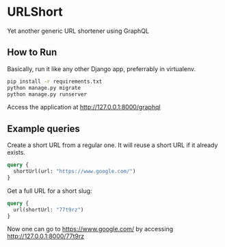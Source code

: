 # URLShort

Yet another generic URL shortener using GraphQL

## How to Run

Basically, run it like any other Django app, preferrably in virtualenv.

``` sh
pip install -r requirements.txt
python manage.py migrate
python manage.py runserver
```

Access the application at http://127.0.0.1:8000/graphql

## Example queries

Create a short URL from a regular one.
It will reuse a short URL if it already exists.

``` graphql
query {
  shortUrl(url: "https://www.google.com/")
}
```

Get a full URL for a short slug:

``` graphql
query {
  url(shortUrl: "77t9rz")
}
```

Now one can go to https://www.google.com/ by accessing http://127.0.0.1:8000/77t9rz


